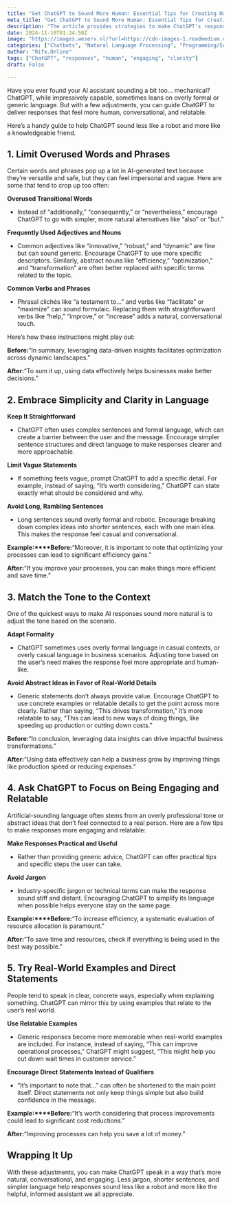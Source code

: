 ```yaml
---
title: "Get ChatGPT to Sound More Human: Essential Tips for Creating Natural, Engaging AI Conversations"
meta_title: "Get ChatGPT to Sound More Human: Essential Tips for Creating Natural, Engaging AI Conversations"
description: "The article provides strategies to make ChatGPT's responses sound more human and engaging. Key tips include limiting overused words and phrases, embracing simplicity and clarity, matching tone to context, focusing on practical and relatable content, and using real-world examples. By adopting these practices, ChatGPT can deliver responses that are clearer, more conversational, and less mechanical, enhancing user interaction and understanding."
date: 2024-11-16T01:24:58Z
image: "https://images.weserv.nl/?url=https://cdn-images-1.readmedium.com/v2/resize:fit:800/1*wdWBBG4fJhHVwdoDelYkkQ.png"
categories: ["Chatbots", "Natural Language Processing", "Programming/Scripting"]
author: "Rifx.Online"
tags: ["ChatGPT", "responses", "human", "engaging", "clarity"]
draft: False

---
```







Have you ever found your AI assistant sounding a bit too… mechanical? ChatGPT, while impressively capable, sometimes leans on overly formal or generic language. But with a few adjustments, you can guide ChatGPT to deliver responses that feel more human, conversational, and relatable.

Here’s a handy guide to help ChatGPT sound less like a robot and more like a knowledgeable friend.


## 1\. Limit Overused Words and Phrases

Certain words and phrases pop up a lot in AI\-generated text because they’re versatile and safe, but they can feel impersonal and vague. Here are some that tend to crop up too often:

**Overused Transitional Words**

* Instead of “additionally,” “consequently,” or “nevertheless,” encourage ChatGPT to go with simpler, more natural alternatives like “also” or “but.”

**Frequently Used Adjectives and Nouns**

* Common adjectives like “innovative,” “robust,” and “dynamic” are fine but can sound generic. Encourage ChatGPT to use more specific descriptors. Similarly, abstract nouns like “efficiency,” “optimization,” and “transformation” are often better replaced with specific terms related to the topic.

**Common Verbs and Phrases**

* Phrasal clichés like “a testament to…” and verbs like “facilitate” or “maximize” can sound formulaic. Replacing them with straightforward verbs like “help,” “improve,” or “increase” adds a natural, conversational touch.

Here’s how these instructions might play out:

**Before:**“In summary, leveraging data\-driven insights facilitates optimization across dynamic landscapes.”

**After:**“To sum it up, using data effectively helps businesses make better decisions.”


## 2\. Embrace Simplicity and Clarity in Language

**Keep It Straightforward**

* ChatGPT often uses complex sentences and formal language, which can create a barrier between the user and the message. Encourage simpler sentence structures and direct language to make responses clearer and more approachable.

**Limit Vague Statements**

* If something feels vague, prompt ChatGPT to add a specific detail. For example, instead of saying, “It’s worth considering,” ChatGPT can state exactly what should be considered and why.

**Avoid Long, Rambling Sentences**

* Long sentences sound overly formal and robotic. Encourage breaking down complex ideas into shorter sentences, each with one main idea. This makes the response feel casual and conversational.

**Example:****Before:**“Moreover, it is important to note that optimizing your processes can lead to significant efficiency gains.”

**After:**“If you improve your processes, you can make things more efficient and save time.”


## 3\. Match the Tone to the Context

One of the quickest ways to make AI responses sound more natural is to adjust the tone based on the scenario.

**Adapt Formality**

* ChatGPT sometimes uses overly formal language in casual contexts, or overly casual language in business scenarios. Adjusting tone based on the user’s need makes the response feel more appropriate and human\-like.

**Avoid Abstract Ideas in Favor of Real\-World Details**

* Generic statements don’t always provide value. Encourage ChatGPT to use concrete examples or relatable details to get the point across more clearly. Rather than saying, “This drives transformation,” it’s more relatable to say, “This can lead to new ways of doing things, like speeding up production or cutting down costs.”

**Before:**“In conclusion, leveraging data insights can drive impactful business transformations.”

**After:**“Using data effectively can help a business grow by improving things like production speed or reducing expenses.”


## 4\. Ask ChatGPT to Focus on Being Engaging and Relatable

Artificial\-sounding language often stems from an overly professional tone or abstract ideas that don’t feel connected to a real person. Here are a few tips to make responses more engaging and relatable:

**Make Responses Practical and Useful**

* Rather than providing generic advice, ChatGPT can offer practical tips and specific steps the user can take.

**Avoid Jargon**

* Industry\-specific jargon or technical terms can make the response sound stiff and distant. Encouraging ChatGPT to simplify its language when possible helps everyone stay on the same page.

**Example:****Before:**“To increase efficiency, a systematic evaluation of resource allocation is paramount.”

**After:**“To save time and resources, check if everything is being used in the best way possible.”


## 5\. Try Real\-World Examples and Direct Statements

People tend to speak in clear, concrete ways, especially when explaining something. ChatGPT can mirror this by using examples that relate to the user’s real world.

**Use Relatable Examples**

* Generic responses become more memorable when real\-world examples are included. For instance, instead of saying, “This can improve operational processes,” ChatGPT might suggest, “This might help you cut down wait times in customer service.”

**Encourage Direct Statements Instead of Qualifiers**

* “It’s important to note that…” can often be shortened to the main point itself. Direct statements not only keep things simple but also build confidence in the message.

**Example:****Before:**“It’s worth considering that process improvements could lead to significant cost reductions.”

**After:**“Improving processes can help you save a lot of money.”


## Wrapping It Up

With these adjustments, you can make ChatGPT speak in a way that’s more natural, conversational, and engaging. Less jargon, shorter sentences, and simpler language help responses sound less like a robot and more like the helpful, informed assistant we all appreciate.



